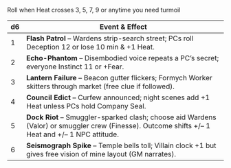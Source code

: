 Roll when Heat crosses 3, 5, 7, 9 or anytime you need turmoil


| d6  | Event & Effect                                                                                                                                   |
| --- | ------------------------------------------------------------------------------------------------------------------------------------------------ |
| 1   | **Flash Patrol** – Wardens strip-search street; PCs roll Deception 12 or lose 10 min & +1 Heat.                                                  |
| 2   | **Echo-Phantom** – Disembodied voice repeats a PC’s secret; everyone Instinct 11 or +Fear.                                                       |
| 3   | **Lantern Failure** – Beacon gutter flickers; Formych Worker skitters through market (free clue if followed).                                    |
| 4   | **Council Edict** – Curfew announced; night scenes add +1 Heat unless PCs hold Company Seal.                                                     |
| 5   | **Dock Riot** – Smuggler-sparked clash; choose aid Wardens (Valor) or smuggler crew (Finesse). Outcome shifts +/– 1 Heat and +/– 1 NPC attitude. |
| 6   | **Seismograph Spike** – Temple bells toll; Villain clock +1 but gives free vision of mine layout (GM narrates).                                  |
